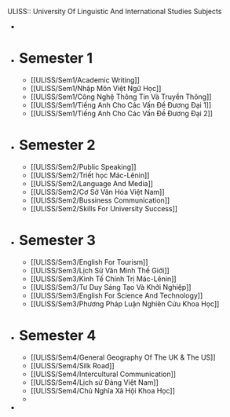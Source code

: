 ULISS:: University Of Linguistic And International Studies Subjects

-
- # Semester 1
	- [[ULISS/Sem1/Academic Writing]]
	- [[ULISS/Sem1/Nhập Môn Việt Ngữ Học]]
	- [[ULISS/Sem1/Công Nghệ Thông Tin Và Truyền Thông]]
	- [[ULISS/Sem1/Tiếng Anh Cho Các Vấn Đề Đương Đại 1]]
	- [[ULISS/Sem1/Tiếng Anh Cho Các Vấn Đề Đương Đại 2]]
- # Semester 2
	- [[ULISS/Sem2/Public Speaking]]
	- [[ULISS/Sem2/Triết học Mác-Lênin]]
	- [[ULISS/Sem2/Language And Media]]
	- [[ULISS/Sem2/Cơ Sở Văn Hóa Việt Nam]]
	- [[ULISS/Sem2/Bussiness Communication]]
	- [[ULISS/Sem2/Skills For University Success]]
- # Semester 3
	- [[ULISS/Sem3/English For Tourism]]
	- [[ULISS/Sem3/Lịch Sử Văn Minh Thế Giới]]
	- [[ULISS/Sem3/Kinh Tế Chính Trị Mác-Lênin]]
	- [[ULISS/Sem3/Tư Duy Sáng Tạo Và Khởi Nghiệp]]
	- [[ULISS/Sem3/English For Science And Technology]]
	- [[ULISS/Sem3/Phương Pháp Luận Nghiên Cứu Khoa Học]]
- # Semester 4
	- [[ULISS/Sem4/General Geography Of The UK & The US]]
	- [[ULISS/Sem4/Silk Road]]
	- [[ULISS/Sem4/Intercultural Communication]]
	- [[ULISS/Sem4/Lịch sử Đảng Việt Nam]]
	- [[ULISS/Sem4/Chủ Nghĩa Xã Hội Khoa Học]]
	-
-